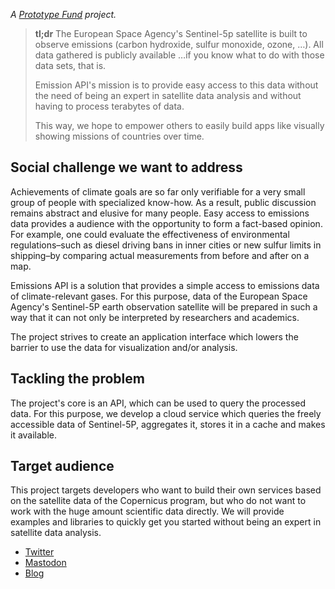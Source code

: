 *A [Prototype Fund](https://prototypefund.de/project/emissions-api/) project.*

> **tl;dr** The European Space Agency's Sentinel-5p satellite is built to
> observe emissions (carbon hydroxide, sulfur monoxide, ozone, …). All data
> gathered is publicly available …if you know what to do with those data sets,
> that is.
>
> Emission API's mission is to provide easy access to this data without the
> need of being an expert in satellite data analysis and without having to
> process terabytes of data.
>
> This way, we hope to empower others to easily build apps like visually showing
> missions of countries over time.


Social challenge we want to address
-----------------------------------

Achievements of climate goals are so far only verifiable for a very small group
of people with specialized know-how.  As a result, public discussion remains
abstract and elusive for many people. Easy access to emissions data provides a
 audience with the opportunity to form a fact-based opinion. For example,
one could evaluate the effectiveness of environmental regulations–such as
diesel driving bans in inner cities or new sulfur limits in shipping–by
comparing actual measurements from before and after on a map.

Emissions API is a solution that provides a simple access to emissions data of
climate-relevant gases. For this purpose, data of the European Space Agency's
Sentinel-5P earth observation satellite will be prepared in such a way that it
can not only be interpreted by researchers and academics.

The project strives to create an application interface which lowers the barrier
to use the data for visualization and/or analysis.


Tackling the problem
--------------------

The project's core is an API, which can be used to query the processed data.
For this purpose, we develop a cloud service which queries the freely
accessible data of Sentinel-5P, aggregates it, stores it in a cache and makes
it available.


Target audience
---------------

This project targets developers who want to build their own services based on
the satellite data of the Copernicus program, but who do not want to work with
the huge amount scientific data directly. We will provide examples and
libraries to quickly get you started without being an expert in satellite data
analysis.


- [Twitter](https://twitter.com/emissions_api)
- [Mastodon](https://mastodon.social/@emissions_api)
- [Blog](https://blog.emissions-api.org/)
